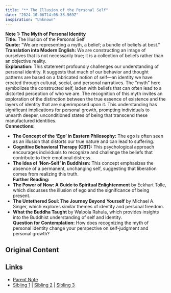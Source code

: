 ```yaml
---
title: "** The Illusion of the Personal Self"
date: "2024-10-06T14:08:38.569Z"
inspiration: "Unknown"
---
```


  
**Note 1: The Myth of Personal Identity**  
**Title:** The Illusion of the Personal Self  
**Quote:** "We are representing a myth, a belief; a bundle of beliefs at best."  
**Translation into Modern English:** We are constructing an image of ourselves that is not necessarily true; it is a collection of beliefs rather than an objective reality.  
**Explanation:** This statement profoundly challenges our understanding of personal identity. It suggests that much of our behavior and thought patterns are based on a fabricated notion of self—an identity we have created through cultural, social, and personal narratives. The "myth" here symbolizes the constructed self, laden with beliefs that can often lead to a distorted perception of who we are. The recognition of this myth invites an exploration of the distinction between the true essence of existence and the layers of identity that are superimposed upon it. This understanding has significant implications for personal growth, prompting individuals to unearth deeper, unconditioned states of being that transcend these manufactured identities.  
**Connections:**  
- **The Concept of the ‘Ego’ in Eastern Philosophy:** The ego is often seen as an illusion that distorts our true nature and can lead to suffering.  
- **Cognitive Behavioral Therapy (CBT):** This psychological approach encourages individuals to recognize and challenge the beliefs that contribute to their emotional distress.  
- **The Idea of ‘Non-Self’ in Buddhism:** This concept emphasizes the absence of a permanent, unchanging self, suggesting that liberation comes from realizing this truth.  
**Further Reading:**  
- **The Power of Now: A Guide to Spiritual Enlightenment** by Eckhart Tolle, which discusses the illusion of ego and the significance of being present.  
- **The Untethered Soul: The Journey Beyond Yourself** by Michael A. Singer, which explores similar themes of identity and personal freedom.  
- **What the Buddha Taught** by Walpola Rahula, which provides insights into the Buddhist understanding of self and identity.  
**Question for Contemplation:** How does recognizing the myth of personal identity change your perspective on self-judgment and personal growth?  


## Original Content



## Links

- [Parent Note](/parent-note.md)
- [Sibling 1](/zettel1.md) | [Sibling 2](/zettel2.md) | [Sibling 3](/zettel3.md)
